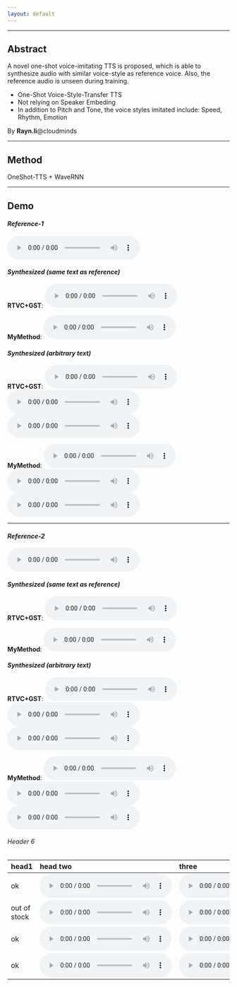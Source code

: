 ```yaml
---
layout: default
---
```


---
## Abstract
A novel one-shot voice-imitating TTS is proposed, which is able to synthesize audio with similar voice-style as reference voice. Also, the reference audio is  unseen during training.
- One-Shot Voice-Style-Transfer TTS
- Not relying on Speaker Embeding
- In addition to Pitch and Tone, the voice styles imitated include: Speed, Rhythm, Emotion

By **Rayn.li**@cloudminds
- - -

## Method
OneShot-TTS + WaveRNN
- - -
## Demo

#### *Reference-1*
<audio src="res/ref/qsy_src.wav" controls preload></audio>

#### *Synthesized (same text as reference)*
**RTVC+GST**: <audio src="res/rtvc/qsy_1.wav" controls preload></audio>

**MyMethod**: <audio src="res/adain/qsy_1.wav" controls preload></audio>

#### *Synthesized (arbitrary text)*
**RTVC+GST**: <audio src="res/rtvc/qsy_2.wav" controls preload></audio><audio src="res/rtvc/qsy_3.wav" controls preload></audio><audio src="res/rtvc/qsy_4.wav" controls preload></audio>

**MyMethod**: <audio src="res/adain/qsy_2.wav" controls preload></audio><audio src="res/adain/qsy_3.wav" controls preload></audio><audio src="res/adain/qsy_4.wav" controls preload></audio>
- - -

#### *Reference-2*
<audio src="res/ref/mini_src.wav" controls preload></audio>

#### *Synthesized (same text as reference)*
**RTVC+GST**: <audio src="res/rtvc/mini_1.wav" controls preload></audio>

**MyMethod**: <audio src="res/adain/mini_1.wav" controls preload></audio>

#### *Synthesized (arbitrary text)*
**RTVC+GST**: <audio src="res/rtvc/mini_2.wav" controls preload></audio><audio src="res/rtvc/mini_3.wav" controls preload></audio><audio src="res/rtvc/mini_4.wav" controls preload></audio>

**MyMethod**: <audio src="res/adain/mini_2.wav" controls preload></audio><audio src="res/adain/mini_3.wav" controls preload></audio><audio src="res/adain/mini_4.wav" controls preload></audio>


###### Header 6

| head1        | head two          | three |
|:-------------|:------------------|:------|
| ok           | <audio src="res/rtvc/mini_1.wav" controls preload></audio> | <audio src="res/rtvc/mini_1.wav" controls preload></audio> |
| out of stock | <audio src="res/rtvc/mini_1.wav" controls preload></audio> | <audio src="res/rtvc/mini_1.wav" controls preload></audio> |
| ok           | <audio src="res/rtvc/mini_1.wav" controls preload></audio> | <audio src="res/rtvc/mini_1.wav" controls preload></audio> |
| ok           | <audio src="res/rtvc/mini_1.wav" controls preload></audio> | <audio src="res/rtvc/mini_1.wav" controls preload></audio> |
